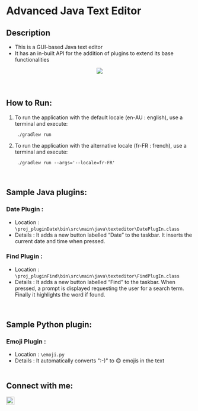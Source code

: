 # Advanced Java Text Editor

## Description
- This is a GUI-based Java text editor
- It has an in-built API for the addition of plugins to extend its base functionalities

<div align="center">
    <img src="https://i.imgur.com/RFJayeN.png">
    <span style="display:table-cell;height:20px;"></span>
</div>

<br/>

## How to Run:

1. To run the application with the default locale (en-AU : english), use a terminal and execute:

````
	./gradlew run
````

2. To run the application with the alternative locale (fr-FR : french), use a terminal and execute:

````
	./gradlew run --args='--locale=fr-FR'
````

<br/>


## Sample Java plugins:

### Date Plugin : 
- Location : `\proj_pluginDate\bin\src\main\java\texteditor\DatePlugIn.class`
- Details : It adds a new button labelled “Date” to the taskbar. It inserts the current date and time when pressed.

### Find Plugin : 
- Location : `\proj_pluginFind\bin\src\main\java\texteditor\FindPlugIn.class`
- Details : It adds a new button labelled “Find” to the taskbar. When pressed, a prompt is displayed requesting the user for a search term. Finally it highlights the word if found.

<br/>


## Sample Python plugin:

### Emoji Plugin : 
- Location : `\emoji.py`
- Details : It automatically converts ":-)" to 😊 emojis in the text
<br/><br/>

## Connect with me:
[<img align="left" alt="LinkedIn.com" width="22px" src="https://i.imgur.com/FDQIUtd.jpg" style="padding-right:10px;"/>][website]

<br/>

[website]: https://www.linkedin.com/in/amaan-seetal/